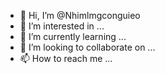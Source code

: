 - 👋 Hi, I’m @Nhimlmgconguieo
- 👀 I’m interested in ...
- 🌱 I’m currently learning ...
- 💞️ I’m looking to collaborate on ...
- 📫 How to reach me ...

<!---
Nhimlmgconguieo/Nhimlmgconguieo is a ✨ special ✨ repository because its `README.md` (this file) appears on your GitHub profile.
You can click the Preview link to take a look at your changes.
--->
